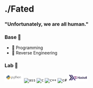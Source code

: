 # ./Fated



### "Unfortunately, we are all human."

### Base 🔧

- 📖 Programming
- 📖 Reverse Engineering

### Lab 🔧
<code><img height="26" src="python.png" alt="py"></code>
<code><img height="26" src="https://liquipedia.net/commons/images/c/cd/Assembly_logo.png" alt="ass"></code>
<code><img height="26" src="https://cdn.iconscout.com/icon/free/png-512/c-programming-569564.png" alt="c"></code>
<code><img height="26" src="https://raw.githubusercontent.com/isocpp/logos/master/cpp_logo.png" alt="c++"></code>
<code><img height="26" src="https://upload.wikimedia.org/wikipedia/commons/thumb/7/7a/C_Sharp_logo.svg/1200px-C_Sharp_logo.svg.png" alt="c#"></code>
<code><img height="26" src="haskell.png" alt="hask"></code>
